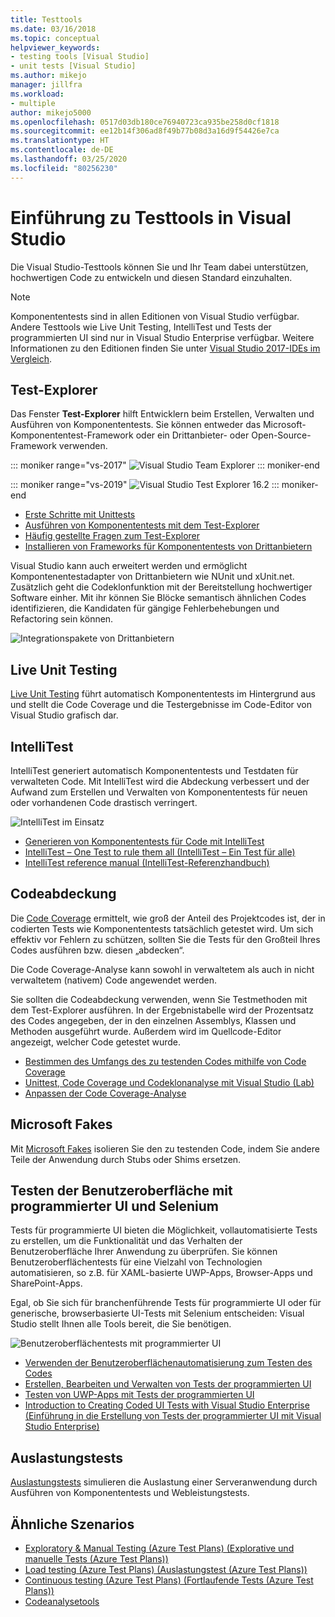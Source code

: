 ```yaml
---
title: Testtools
ms.date: 03/16/2018
ms.topic: conceptual
helpviewer_keywords:
- testing tools [Visual Studio]
- unit tests [Visual Studio]
ms.author: mikejo
manager: jillfra
ms.workload:
- multiple
author: mikejo5000
ms.openlocfilehash: 0517d03db180ce76940723ca935be258d0cf1818
ms.sourcegitcommit: ee12b14f306ad8f49b77b08d3a16d9f54426e7ca
ms.translationtype: HT
ms.contentlocale: de-DE
ms.lasthandoff: 03/25/2020
ms.locfileid: "80256230"
---
```

# <a name="first-look-at-testing-tools-in-visual-studio"></a>Einführung zu Testtools in Visual Studio

Die Visual Studio-Testtools können Sie und Ihr Team dabei unterstützen, hochwertigen Code zu entwickeln und diesen Standard einzuhalten.

> [!NOTE]
> Komponententests sind in allen Editionen von Visual Studio verfügbar. Andere Testtools wie Live Unit Testing, IntelliTest und Tests der programmierten UI sind nur in Visual Studio Enterprise verfügbar. Weitere Informationen zu den Editionen finden Sie unter [Visual Studio 2017-IDEs im Vergleich](https://visualstudio.microsoft.com/vs/compare/).

## <a name="test-explorer"></a>Test-Explorer

Das Fenster **Test-Explorer** hilft Entwicklern beim Erstellen, Verwalten und Ausführen von Komponententests. Sie können entweder das Microsoft-Komponententest-Framework oder ein Drittanbieter- oder Open-Source-Framework verwenden.

::: moniker range="vs-2017"
![Visual Studio Team Explorer](media/devtest-testexplorer.png)
::: moniker-end

::: moniker range="vs-2019"
![Visual Studio Test Explorer 16.2](media/vs-2019/test-explorer-16-2.PNG)
::: moniker-end

* [Erste Schritte mit Unittests](unit-test-your-code.md)
* [Ausführen von Komponententests mit dem Test-Explorer](run-unit-tests-with-test-explorer.md)
* [Häufig gestellte Fragen zum Test-Explorer](test-explorer-faq.md)
* [Installieren von Frameworks für Komponententests von Drittanbietern](install-third-party-unit-test-frameworks.md)

Visual Studio kann auch erweitert werden und ermöglicht Kompontenentestadapter von Drittanbietern wie NUnit und xUnit.net. Zusätzlich geht die Codeklonfunktion mit der Bereitstellung hochwertiger Software einher. Mit ihr können Sie Blöcke semantisch ähnlichen Codes identifizieren, die Kandidaten für gängige Fehlerbehebungen und Refactoring sein können.

![Integrationspakete von Drittanbietern](media/devtest-thirdparty.png)

## <a name="live-unit-testing"></a>Live Unit Testing

[Live Unit Testing](../test/live-unit-testing.md) führt automatisch Komponententests im Hintergrund aus und stellt die Code Coverage und die Testergebnisse im Code-Editor von Visual Studio grafisch dar.

## <a name="intellitest"></a>IntelliTest

IntelliTest generiert automatisch Komponententests und Testdaten für verwalteten Code. Mit IntelliTest wird die Abdeckung verbessert und der Aufwand zum Erstellen und Verwalten von Komponententests für neuen oder vorhandenen Code drastisch verringert.

![IntelliTest im Einsatz](media/devtest-intellitest.png)

* [Generieren von Komponententests für Code mit IntelliTest](generate-unit-tests-for-your-code-with-intellitest.md)
* [IntelliTest – One Test to rule them all (IntelliTest – Ein Test für alle)](https://devblogs.microsoft.com/devops/intellitest-one-test-to-rule-them-all/)
* [IntelliTest reference manual (IntelliTest-Referenzhandbuch)](intellitest-manual/index.md)

## <a name="code-coverage"></a>Codeabdeckung

Die [Code Coverage](../test/using-code-coverage-to-determine-how-much-code-is-being-tested.md) ermittelt, wie groß der Anteil des Projektcodes ist, der in codierten Tests wie Komponententests tatsächlich getestet wird. Um sich effektiv vor Fehlern zu schützen, sollten Sie die Tests für den Großteil Ihres Codes ausführen bzw. diesen „abdecken“.

Die Code Coverage-Analyse kann sowohl in verwaltetem als auch in nicht verwaltetem (nativem) Code angewendet werden.

Sie sollten die Codeabdeckung verwenden, wenn Sie Testmethoden mit dem Test-Explorer ausführen. In der Ergebnistabelle wird der Prozentsatz des Codes angegeben, der in den einzelnen Assemblys, Klassen und Methoden ausgeführt wurde. Außerdem wird im Quellcode-Editor angezeigt, welcher Code getestet wurde.

* [Bestimmen des Umfangs des zu testenden Codes mithilfe von Code Coverage](using-code-coverage-to-determine-how-much-code-is-being-tested.md)
* [Unittest, Code Coverage und Codeklonanalyse mit Visual Studio (Lab)](https://www.boost.org/doc/libs/1_71_0/libs/test/doc/html/index.html)
* [Anpassen der Code Coverage-Analyse](customizing-code-coverage-analysis.md)

## <a name="microsoft-fakes"></a>Microsoft Fakes

Mit [Microsoft Fakes](../test/isolating-code-under-test-with-microsoft-fakes.md) isolieren Sie den zu testenden Code, indem Sie andere Teile der Anwendung durch Stubs oder Shims ersetzen.

## <a name="user-interface-testing-with-coded-ui-and-selenium"></a>Testen der Benutzeroberfläche mit programmierter UI und Selenium

Tests für programmierte UI bieten die Möglichkeit, vollautomatisierte Tests zu erstellen, um die Funktionalität und das Verhalten der Benutzeroberfläche Ihrer Anwendung zu überprüfen. Sie können Benutzeroberflächentests für eine Vielzahl von Technologien automatisieren, so z.B. für XAML-basierte UWP-Apps, Browser-Apps und SharePoint-Apps.

Egal, ob Sie sich für branchenführende Tests für programmierte UI oder für generische, browserbasierte UI-Tests mit Selenium entscheiden: Visual Studio stellt Ihnen alle Tools bereit, die Sie benötigen.

![Benutzeroberflächentests mit programmierter UI](media/devtest-codeduitest.png)

* [Verwenden der Benutzeroberflächenautomatisierung zum Testen des Codes](use-ui-automation-to-test-your-code.md)
* [Erstellen, Bearbeiten und Verwalten von Tests der programmierten UI](walkthrough-creating-editing-and-maintaining-a-coded-ui-test.md)
* [Testen von UWP-Apps mit Tests der programmierten UI](test-uwp-app-with-coded-ui-test.md)
* [Introduction to Creating Coded UI Tests with Visual Studio Enterprise (Einführung in die Erstellung von Tests der programmierter UI mit Visual Studio Enterprise)](https://www.boost.org/doc/libs/1_71_0/libs/test/doc/html/index.html)

## <a name="load-testing"></a>Auslastungstests

[Auslastungstests](../test/quickstart-create-a-load-test-project.md) simulieren die Auslastung einer Serveranwendung durch Ausführen von Komponententests und Webleistungstests.

## <a name="related-scenarios"></a>Ähnliche Szenarios

* [Exploratory & Manual Testing (Azure Test Plans) (Explorative und manuelle Tests (Azure Test Plans))](/azure/devops/test/index?view=vsts)
* [Load testing (Azure Test Plans) (Auslastungstest (Azure Test Plans))](/azure/devops/test/load-test/index?view=vsts)
* [Continuous testing (Azure Test Plans) (Fortlaufende Tests (Azure Test Plans))](/azure/devops/pipelines/test/getting-started-with-continuous-testing?view=vsts)
* [Codeanalysetools](../code-quality/code-analysis-for-managed-code-overview.md)
